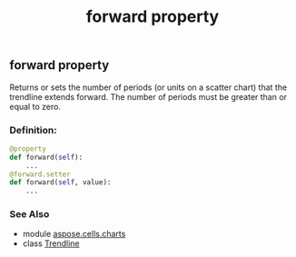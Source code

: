 ﻿---
title: forward property
second_title: Aspose.Cells for Python via .NET API References
description: 
type: docs
weight: 180
url: /aspose.cells.charts/trendline/forward/
is_root: false
---

## forward property


Returns or sets the number of periods (or units on a scatter chart) that the trendline extends forward.
The number of periods must be greater than or equal to zero.
### Definition:
```python
@property
def forward(self):
    ...
@forward.setter
def forward(self, value):
    ...
```

### See Also
* module [aspose.cells.charts](../../)
* class [Trendline](/cells/python-net/aspose.cells.charts/trendline)
